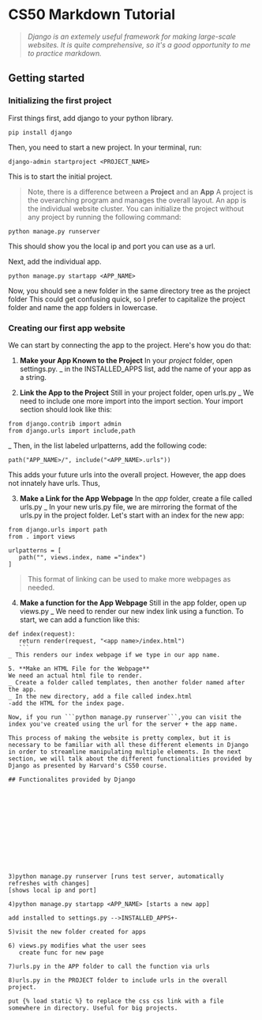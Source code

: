 # CS50 Markdown Tutorial
>*Django is an extemely useful framework for making large-scale websites. It is quite comprehensive, so it's a good opportunity to me to practice markdown.*

## Getting started

### Initializing the first project
First things first, add django to your python library. 
```
pip install django
```

Then, you need to start a new project. In your terminal, run:
```
django-admin startproject <PROJECT_NAME>
```
This is to start the initial project.
>Note, there is a difference between a **Project** and an **App**
>A project is the overarching program and manages the overall layout.
>An app is the individual website cluster.
You can initialize the project without any project by running the following command:
```
python manage.py runserver
```
This should show you the local ip and port you can use as a url.


Next, add the individual app.
```
python manage.py startapp <APP_NAME>
```

Now, you should see a new folder in the same directory tree as the project folder
This could get confusing quick, so I prefer to capitalize the project folder and name the app folders in lowercase.

### Creating our first app website
We can start by connecting the app to the project.
Here's how you do that:
1. **Make your App Known to the Project**
In your *project* folder, open settings.py.
 _ in the INSTALLED_APPS list, add the name of your app as a string.

2. **Link the App to the Project**
Still in your project folder, open urls.py
 _ We need to include one more import into the import section. Your import section should look like this:
 ```
 from django.contrib import admin
 from django.urls import include,path
 ```
 _ Then, in the list labeled urlpatterns, add the following code:
 ```
 path("APP_NAME>/", include("<APP_NAME>.urls"))
 ```
 This adds your future urls into the overall project. However, the app does not innately have urls. Thus,

3. **Make a Link for the App Webpage**
In the *app* folder, create a file called urls.py
 _ In your new urls.py file, we are mirroring the format of the urls.py in the project folder. Let's start with an index for the new app:
 ```
 from django.urls import path
 from . import views

 urlpatterns = [
    path("", views.index, name ="index")
 ]
 ```
 >This format of linking can be used to make more webpages as needed. 

4. **Make a function for the App Webpage**
Still in the app folder, open up views.py
 _ We need to render our new index link using a function. To start, we can add a function like this:
 ```
 def index(request):
    return render(request, "<app name>/index.html")
    ```
 _ This renders our index webpage if we type in our app name.

5. **Make an HTML File for the Webpage**
We need an actual html file to render.
 _ Create a folder called templates, then another folder named after the app.
 _ In the new directory, add a file called index.html
 -add the HTML for the index page.

Now, if you run ```python manage.py runserver```,you can visit the index you've created using the url for the server + the app name.

This process of making the website is pretty complex, but it is necessary to be familiar with all these different elements in Django in order to streamline manipulating multiple elements. In the next section, we will talk about the different functionalities provided by Django as presented by Harvard's CS50 course.

## Functionalites provided by Django




 

 






3)python manage.py runserver [runs test server, automatically refreshes with changes] 
[shows local ip and port]

4)python manage.py startapp <APP_NAME> [starts a new app]

add installed to settings.py -->INSTALLED_APPS+-

5)visit the new folder created for apps

6) views.py modifies what the user sees
    create func for new page

7)urls.py in the APP folder to call the function via urls

8)urls.py in the PROJECT folder to include urls in the overall project.

put {% load static %} to replace the css css link with a file somewhere in directory. Useful for big projects.

